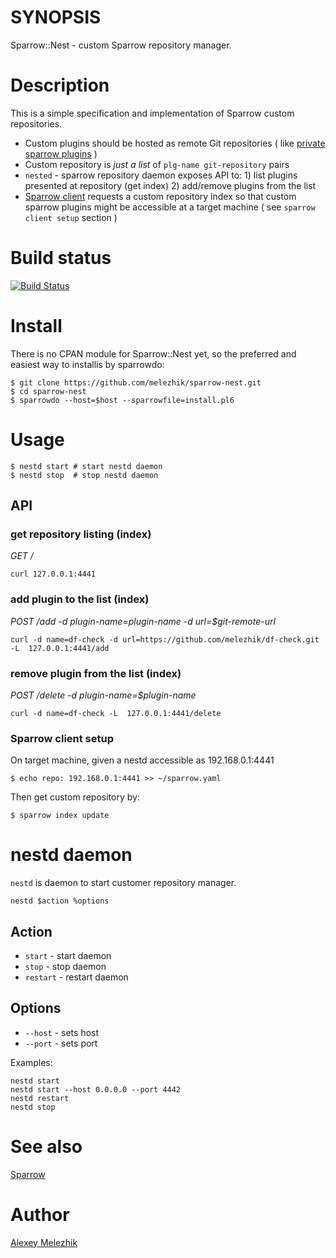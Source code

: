 # SYNOPSIS

Sparrow::Nest - custom Sparrow repository manager.

# Description

This is a simple specification and implementation of Sparrow custom repositories.

* Custom plugins should be hosted as remote Git repositories ( like  [private sparrow plugins](https://github.com/melezhik/sparrow#private-plugins)  )
* Custom repository is _just a list_ of `plg-name git-repository` pairs 
* `nested` - sparrow repository daemon exposes API to: 1) list plugins presented at repository (get index) 2) add/remove plugins from the list 
* [Sparrow client](https://github.com/melezhik/sparrow#sparrow-client) requests a custom repository index so that
custom sparrow plugins might be accessible at a target machine ( see `sparrow client setup` section )

# Build status

[![Build Status](https://travis-ci.org/melezhik/sparrow-nest.svg)](https://travis-ci.org/melezhik/sparrow-nest)

# Install

There is no CPAN module for Sparrow::Nest yet, so the preferred and easiest way to installis by sparrowdo:
 
    $ git clone https://github.com/melezhik/sparrow-nest.git
    $ cd sparrow-nest 
    $ sparrowdo --host=$host --sparrowfile=install.pl6
  
# Usage

    $ nestd start # start nestd daemon
    $ nestd stop  # stop nestd daemon
  
## API 

### get repository listing (index)

*GET /*

    curl 127.0.0.1:4441

### add plugin to the list (index)

*POST /add -d plugin-name=plugin-name -d url=$git-remote-url*

    curl -d name=df-check -d url=https://github.com/melezhik/df-check.git  -L  127.0.0.1:4441/add

### remove plugin from the list (index)

*POST /delete -d plugin-name=$plugin-name*

    curl -d name=df-check -L  127.0.0.1:4441/delete

### Sparrow client setup

On target machine, given a nestd accessible as 192.168.0.1:4441

    $ echo repo: 192.168.0.1:4441 >> ~/sparrow.yaml 

Then get custom repository by:

    $ sparrow index update 

# nestd daemon

`nestd` is daemon to start customer repository manager.

    nestd $action %options

## Action

* `start` - start daemon
* `stop` - stop daemon
* `restart` - restart daemon

## Options

* `--host` - sets host
* `--port` - sets port

Examples:

    nestd start
    nestd start --host 0.0.0.0 --port 4442
    nestd restart
    nestd stop

# See also

[Sparrow](https://github.com/melezhik/sparrow)

# Author

[Alexey Melezhik](mailto:melezhik@gmail.com)
